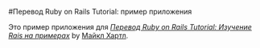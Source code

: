 #Перевод Ruby on Rails Tutorial: пример приложения

Это пример приложения для 
[*Перевод Ruby on Rails Tutorial: Изучение Rais на примерах*](http://railstutorial.org)
by [Майкл Хартл](http://michaelhartl.com).